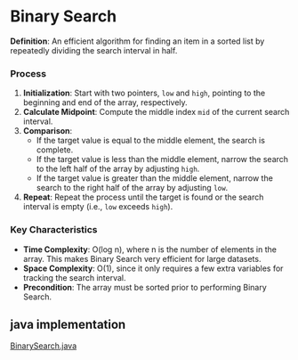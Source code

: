 # Binary Search 

**Definition**: An efficient algorithm for finding an item in a sorted list by repeatedly dividing the search interval in half.

### Process

1. **Initialization**: Start with two pointers, `low` and `high`, pointing to the beginning and end of the array, respectively.
2. **Calculate Midpoint**: Compute the middle index `mid` of the current search interval.
3. **Comparison**:
   - If the target value is equal to the middle element, the search is complete.
   - If the target value is less than the middle element, narrow the search to the left half of the array by adjusting `high`.
   - If the target value is greater than the middle element, narrow the search to the right half of the array by adjusting `low`.
4. **Repeat**: Repeat the process until the target is found or the search interval is empty (i.e., `low` exceeds `high`).

### Key Characteristics

- **Time Complexity**: O(log n), where n is the number of elements in the array. This makes Binary Search very efficient for large datasets.
- **Space Complexity**: O(1), since it only requires a few extra variables for tracking the search interval.
- **Precondition**: The array must be sorted prior to performing Binary Search.

## java implementation 
[BinarySearch.java](https://github.com/Roua91/Courses/tree/main/Algorithms/Search/BinarySearch)
